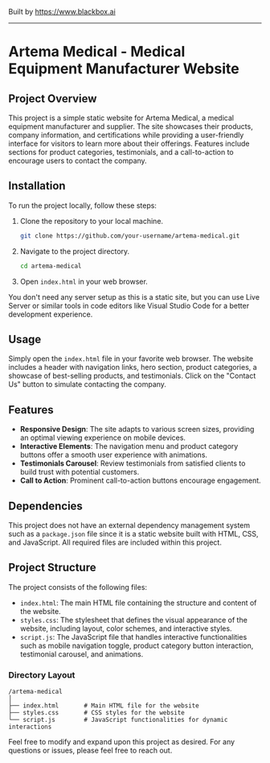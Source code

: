 
Built by https://www.blackbox.ai

---

# Artema Medical - Medical Equipment Manufacturer Website

## Project Overview
This project is a simple static website for Artema Medical, a medical equipment manufacturer and supplier. The site showcases their products, company information, and certifications while providing a user-friendly interface for visitors to learn more about their offerings. Features include sections for product categories, testimonials, and a call-to-action to encourage users to contact the company.

## Installation
To run the project locally, follow these steps:

1. Clone the repository to your local machine.
   ```bash
   git clone https://github.com/your-username/artema-medical.git
   ```
2. Navigate to the project directory.
   ```bash
   cd artema-medical
   ```
3. Open `index.html` in your web browser.

You don't need any server setup as this is a static site, but you can use Live Server or similar tools in code editors like Visual Studio Code for a better development experience.

## Usage
Simply open the `index.html` file in your favorite web browser. The website includes a header with navigation links, hero section, product categories, a showcase of best-selling products, and testimonials. Click on the "Contact Us" button to simulate contacting the company.

## Features
- **Responsive Design**: The site adapts to various screen sizes, providing an optimal viewing experience on mobile devices.
- **Interactive Elements**: The navigation menu and product category buttons offer a smooth user experience with animations.
- **Testimonials Carousel**: Review testimonials from satisfied clients to build trust with potential customers.
- **Call to Action**: Prominent call-to-action buttons encourage engagement.

## Dependencies
This project does not have an external dependency management system such as a `package.json` file since it is a static website built with HTML, CSS, and JavaScript. All required files are included within this project.

## Project Structure
The project consists of the following files:

- `index.html`: The main HTML file containing the structure and content of the website.
- `styles.css`: The stylesheet that defines the visual appearance of the website, including layout, color schemes, and interactive styles.
- `script.js`: The JavaScript file that handles interactive functionalities such as mobile navigation toggle, product category button interaction, testimonial carousel, and animations.

### Directory Layout
```
/artema-medical
│
├── index.html       # Main HTML file for the website
├── styles.css       # CSS styles for the website
└── script.js        # JavaScript functionalities for dynamic interactions
``` 

Feel free to modify and expand upon this project as desired. For any questions or issues, please feel free to reach out.